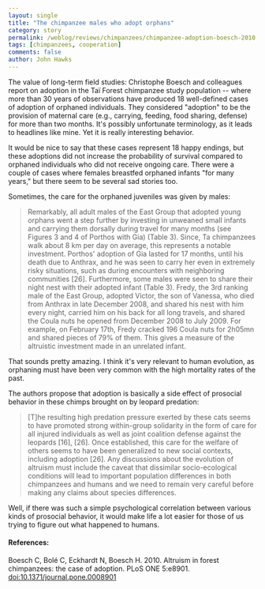```yaml
---
layout: single 
title: "The chimpanzee males who adopt orphans" 
category: story
permalink: /weblog/reviews/chimpanzees/chimpanzee-adoption-boesch-2010.html
tags: [chimpanzees, cooperation] 
comments: false 
author: John Hawks 
---
```


The value of long-term field studies: Christophe Boesch and colleagues report on adoption in the Ta&iuml; Forest chimpanzee study population -- where more than 30 years of observations have produced 18 well-defined cases of adoption of orphaned individuals. They considered "adoption" to be the provision of maternal care (e.g., carrying, feeding, food sharing, defense) for more than two months. It's possibly unfortunate terminology, as it leads to headlines like mine. Yet it is really interesting behavior. 

It would be nice to say that these cases represent 18 happy endings, but these adoptions did not increase the probability of survival compared to orphaned individuals who did not receive ongoing care. There were a couple of cases where females breastfed orphaned infants "for many years," but there seem to be several sad stories too. 

Sometimes, the care for the orphaned juveniles was given by males: 

<blockquote>Remarkably, all adult males of the East Group that adopted young orphans went a step further by investing in unweaned small infants and carrying them dorsally during travel for many months (see Figures 3 and 4 of Porthos with Gia) (Table 3). Since, Ta chimpanzees walk about 8 km per day on average, this represents a notable investment. Porthos' adoption of Gia lasted for 17 months, until his death due to Anthrax, and he was seen to carry her even in extremely risky situations, such as during encounters with neighboring communities [26]. Furthermore, some males were seen to share their night nest with their adopted infant (Table 3). Fredy, the 3rd ranking male of the East Group, adopted Victor, the son of Vanessa, who died from Anthrax in late December 2008, and shared his nest with him every night, carried him on his back for all long travels, and shared the Coula nuts he opened from December 2008 to July 2009. For example, on February 17th, Fredy cracked 196 Coula nuts for 2h05mn and shared pieces of 79% of them. This gives a measure of the altruistic investment made in an unrelated infant.</blockquote>

That sounds pretty amazing. I think it's very relevant to human evolution, as orphaning must have been very common with the high mortality rates of the past. 

The authors propose that adoption is basically a side effect of prosocial behavior in these chimps brought on by leopard predation: 

<blockquote>[T]he resulting high predation pressure exerted by these cats seems to have promoted strong within-group solidarity in the form of care for all injured individuals as well as joint coalition defense against the leopards [16], [26]. Once established, this care for the welfare of others seems to have been generalized to new social contexts, including adoption [26]. Any discussions about the evolution of altruism must include the caveat that dissimilar socio-ecological conditions will lead to important population differences in both chimpanzees and humans and we need to remain very careful before making any claims about species differences.</blockquote>

Well, if there was such a simple psychological correlation between various kinds of prosocial behavior, it would make life a lot easier for those of us trying to figure out what happened to humans. 

<h4>References:</h4>

<p class="cite">Boesch C, Bol&eacute; C, Eckhardt N, Boesch H. 2010. Altruism in forest chimpanzees: the case of adoption. PLoS ONE 5:e8901. <a href="http://dx.doi.org/10.1371/journal.pone.0008901">doi:10.1371/journal.pone.0008901</a></p>


